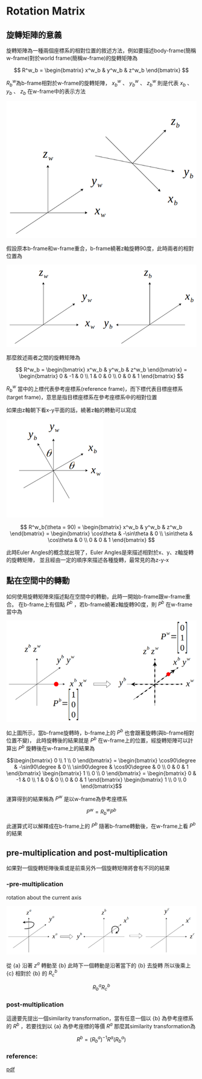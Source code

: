 # Rotation Matrix
## 旋轉矩陣的意義
旋轉矩陣為一種兩個座標系的相對位置的敘述方法，例如要描述body-frame(簡稱w-frame)對於world frame(簡稱w-frame)的旋轉矩陣為

$$
R^w_b = 
\begin{bmatrix}
x^w_b & y^w_b & z^w_b  
\end{bmatrix}
$$

$R^w_b$為b-frame相對於w-frame的旋轉矩陣， $x^w_b$ 、 $y^w_b$ 、 $z^w_b$ 則是代表
$x_b$ 、 $y_b$ 、 $z_b$ 在w-frame中的表示方法

![Alt text](image/rotation_matrix_1.png)

假設原本b-frame和w-frame重合，b-frame繞著z軸旋轉90度，此時兩者的相對位置為

![Alt text](image/rotation_matrix_2.png)

那麼敘述兩者之間的旋轉矩陣為

$$
R^w_b = 
\begin{bmatrix}
x^w_b & y^w_b & z^w_b  
\end{bmatrix} = \begin{bmatrix}
0 & -1 & 0 \\
1 &  0 & 0 \\
0 &  0 & 1
\end{bmatrix}
$$

$R^w_b$ 當中的上標代表參考座標系(reference frame)，而下標代表目標座標系(target frame)，意思是指目標座標系在參考座標系中的相對位置

如果由z軸朝下看x-y平面的話，繞著z軸的轉動可以寫成

![Alt text](image/rotation_matrix_3.png)

$$
R^w_b(\theta = 90) = 
\begin{bmatrix}
x^w_b & y^w_b & z^w_b  
\end{bmatrix} = \begin{bmatrix}
\cos\theta & -\sin\theta & 0 \\
\sin\theta &  \cos\theta & 0 \\
0 &  0 & 1
\end{bmatrix}
$$

此時Euler Angles的概念就出現了，Euler Angles是來描述相對於x、y、z軸旋轉的旋轉矩陣，
並且經由一定的順序來描述各種旋轉，最常見的為z-y-x

## 點在空間中的轉動
如何使用旋轉矩陣來描述點在空間中的轉動，此時一開始b-frame跟w-frame重合。
在b-frame上有個點 $P^b$ ，若b-frame繞著z軸旋轉90度，則 $P^b$ 在w-frame當中為

![Alt text](image/rotation_matrix_4.png)

如上圖所示，當b-frame旋轉時，b-frame上的 $P^b$ 也會跟著旋轉(與b-frame相對位置不變)，
此時旋轉後的結果就是 $P^b$ 在w-frame上的位置，經旋轉矩陣可以計算出
$P^b$ 旋轉後在w-frame上的結果為
```math
\begin{bmatrix}
0 \\ 1 \\ 0
\end{bmatrix} 
= \begin{bmatrix}
\cos90\degree & -\sin90\degree & 0 \\
\sin90\degree &  \cos90\degree & 0 \\
0 &  0 & 1
\end{bmatrix}
\begin{bmatrix}
1 \\ 0 \\ 0
\end{bmatrix} = \begin{bmatrix}
0 & -1 & 0 \\
1 &  0 & 0 \\
0 &  0 & 1
\end{bmatrix}
\begin{bmatrix}
1 \\ 0 \\ 0
\end{bmatrix}
```
運算得到的結果稱為 $P^w$ 是以w-frame為參考座標系

```math
P^w = R^w_b P^b
```

此運算式可以解釋成在b-frame上的 $P^b$ 隨著b-frame轉動後，在w-frame上看 $P^b$
的結果

## pre-multiplication and post-multiplication 
如果對一個旋轉矩陣後乘或是前乘另外一個旋轉矩陣將會有不同的結果

### -pre-multiplication
rotation about the current axis

![Alt text](image/rotation_matrix_5.png)

從 \{a\} 沿著 $z^a$ 轉動至 \{b\} 此時下一個轉動是沿著當下的 \{b\} 去旋轉
所以後乘上 \{c\} 相對於 \{b\} 的 $R^b_c$

```math
R^a_b R^b_c
```

### post-multiplication

這邊要先提出一個similarity transformation，當有任意一個以 \{b\} 為參考座標系的 $R^b$ ，若要找到以 \{a\} 為參考座標的等價 $R^a$ 那麼其similarity transformation為

```math
R^b = (R^a_b)^{-1} R^a (R^a_b)
```






### reference:
[pdf](pdf/postmultiply.pdf)